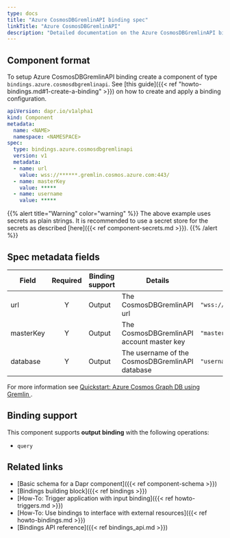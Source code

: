 ```yaml
---
type: docs
title: "Azure CosmosDBGremlinAPI binding spec"
linkTitle: "Azure CosmosDBGremlinAPI"
description: "Detailed documentation on the Azure CosmosDBGremlinAPI binding component"
---
```


## Component format

To setup Azure CosmosDBGremlinAPI binding create a component of type `bindings.azure.cosmosdbgremlinapi`. See [this guide]({{< ref "howto-bindings.md#1-create-a-binding" >}}) on how to create and apply a binding configuration.


```yaml
apiVersion: dapr.io/v1alpha1
kind: Component
metadata:
  name: <NAME>
  namespace: <NAMESPACE>
spec:
  type: bindings.azure.cosmosdbgremlinapi
  version: v1
  metadata:
  - name: url
    value: wss://******.gremlin.cosmos.azure.com:443/
  - name: masterKey
    value: *****
  - name: username
    value: *****
  ```

{{% alert title="Warning" color="warning" %}}
The above example uses secrets as plain strings. It is recommended to use a secret store for the secrets as described [here]({{< ref component-secrets.md >}}).
{{% /alert %}}

## Spec metadata fields

| Field              | Required | Binding support | Details | Example |
|--------------------|:--------:|--------|---------|---------|
| url | Y | Output | The CosmosDBGremlinAPI url | `"wss://******.gremlin.cosmos.azure.com:443/"` |
| masterKey | Y | Output | The CosmosDBGremlinAPI account master key | `"masterKey"` |
| database | Y | Output | The username of the CosmosDBGremlinAPI database | `"username"` |

For more information see [Quickstart: Azure Cosmos Graph DB using Gremlin ](https://docs.microsoft.com/en-us/azure/cosmos-db/graph/create-graph-console).

## Binding support

This component supports **output binding** with the following operations:

- `query`

## Related links

- [Basic schema for a Dapr component]({{< ref component-schema >}})
- [Bindings building block]({{< ref bindings >}})
- [How-To: Trigger application with input binding]({{< ref howto-triggers.md >}})
- [How-To: Use bindings to interface with external resources]({{< ref howto-bindings.md >}})
- [Bindings API reference]({{< ref bindings_api.md >}})
